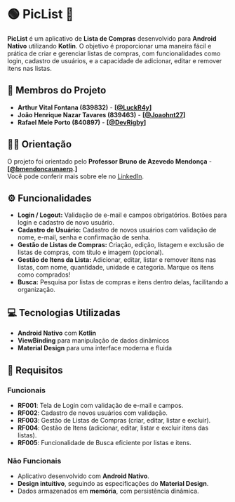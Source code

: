 # 🟢 **PicList** 🛒

**PicList** é um aplicativo de **Lista de Compras** desenvolvido para **Android Nativo** utilizando **Kotlin**. O objetivo é proporcionar uma maneira fácil e prática de criar e gerenciar listas de compras, com funcionalidades como login, cadastro de usuários, e a capacidade de adicionar, editar e remover itens nas listas.

## 📜 **Membros do Projeto**
- **Arthur Vital Fontana (839832)** - **[[@LuckR4y](https://github.com/LuckR4y)]**
- **João Henrique Nazar Tavares (839463)** - **[[@Joaohnt27](https://github.com/Joaohnt27)]**
- **Rafael Mele Porto (840897)** - **[[@DevRigby](https://github.com/DevRigby)]**

## 👨‍🏫 **Orientação**
O projeto foi orientado pelo **Professor Bruno de Azevedo Mendonça** - **[[@bmendoncaunaerp](https://github.com/bmendoncaunaerp).]** <br>
Você pode conferir mais sobre ele no <a href="https://www.linkedin.com/in/brunoazevedomendonca" target="_blank">LinkedIn</a>.


## ⚙️ **Funcionalidades**
- **Login / Logout:** Validação de e-mail e campos obrigatórios. Botões para login e cadastro de novo usuário.
- **Cadastro de Usuário:** Cadastro de novos usuários com validação de nome, e-mail, senha e confirmação de senha.
- **Gestão de Listas de Compras:** Criação, edição, listagem e exclusão de listas de compras, com título e imagem (opcional).
- **Gestão de Itens da Lista:** Adicionar, editar, listar e remover itens nas listas, com nome, quantidade, unidade e categoria. Marque os itens como comprados!
- **Busca:** Pesquisa por listas de compras e itens dentro delas, facilitando a organização.

## 💻 **Tecnologias Utilizadas**
- **Android Nativo** com **Kotlin**
- **ViewBinding** para manipulação de dados dinâmicos
- **Material Design** para uma interface moderna e fluida

## 📝 **Requisitos**
### Funcionais
- **RF001**: Tela de Login com validação de e-mail e campos.
- **RF002**: Cadastro de novos usuários com validação.
- **RF003**: Gestão de Listas de Compras (criar, editar, listar e excluir).
- **RF004**: Gestão de Itens (adicionar, editar, listar e excluir itens das listas).
- **RF005**: Funcionalidade de Busca eficiente por listas e itens.

### Não Funcionais
- Aplicativo desenvolvido com **Android Nativo**.
- **Design intuitivo**, seguindo as especificações do **Material Design**.
- Dados armazenados em **memória**, com persistência dinâmica.
